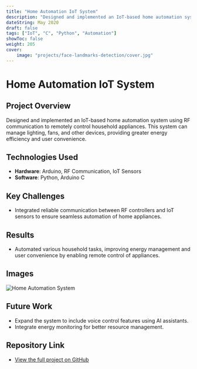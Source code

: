 ```yaml
---
title: "Home Automation IoT System"
description: "Designed and implemented an IoT-based home automation system"
dateString: May 2020
draft: false
tags: ["IoT", "C", "Python", "Automation"]
showToc: false
weight: 205
cover:
    image: "projects/face-landmarks-detection/cover.jpg"
--- 
```


# Home Automation IoT System

## Project Overview
Designed and implemented an IoT-based home automation system using RF communication to remotely control household appliances. This system can manage lighting, fans, and other devices, providing greater energy efficiency and user convenience.

## Technologies Used
- **Hardware**: Arduino, RF Communication, IoT Sensors
- **Software**: Python, Arduino C

## Key Challenges
- Integrated reliable communication between RF controllers and IoT sensors to ensure seamless automation of home appliances.

## Results
- Automated various household tasks, improving energy management and user convenience by enabling remote control of appliances.

## Images
![Home Automation System](link-to-image)

## Future Work
- Expand the system to include voice control features using AI assistants.
- Integrate energy monitoring for better resource management.

## Repository Link
- [View the full project on GitHub](https://github.com/your-username/home-automation-iot)

